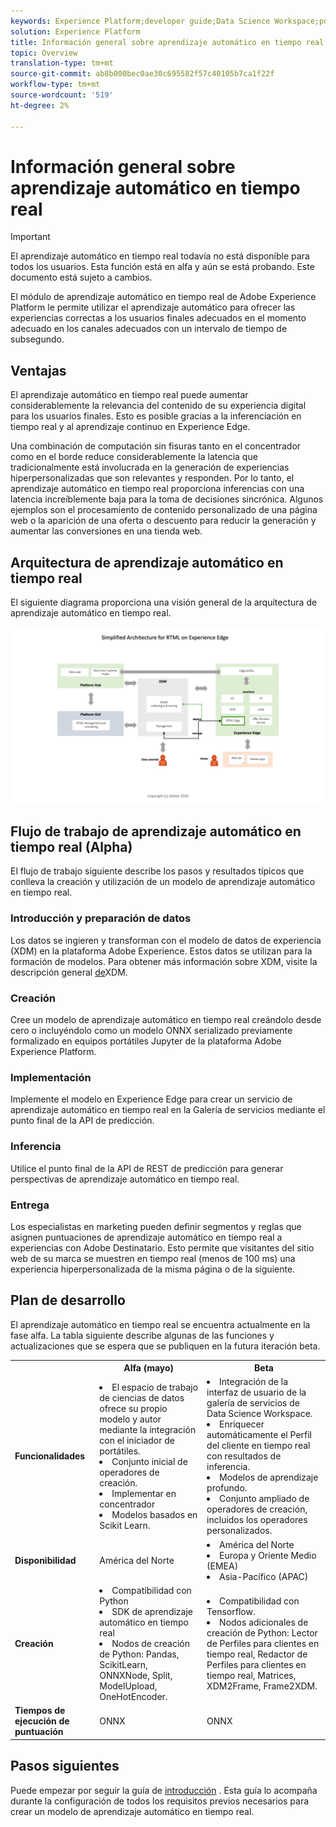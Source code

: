 ```yaml
---
keywords: Experience Platform;developer guide;Data Science Workspace;popular topics;Real time machine learning;
solution: Experience Platform
title: Información general sobre aprendizaje automático en tiempo real
topic: Overview
translation-type: tm+mt
source-git-commit: ab8b000bec0ae30c695582f57c40105b7ca1f22f
workflow-type: tm+mt
source-wordcount: '519'
ht-degree: 2%

---
```



# Información general sobre aprendizaje automático en tiempo real

>[!IMPORTANT]
>El aprendizaje automático en tiempo real todavía no está disponible para todos los usuarios. Esta función está en alfa y aún se está probando. Este documento está sujeto a cambios.

El módulo de aprendizaje automático en tiempo real de Adobe Experience Platform le permite utilizar el aprendizaje automático para ofrecer las experiencias correctas a los usuarios finales adecuados en el momento adecuado en los canales adecuados con un intervalo de tiempo de subsegundo.

## Ventajas

El aprendizaje automático en tiempo real puede aumentar considerablemente la relevancia del contenido de su experiencia digital para los usuarios finales. Esto es posible gracias a la inferenciación en tiempo real y al aprendizaje continuo en Experience Edge.

Una combinación de computación sin fisuras tanto en el concentrador como en el borde reduce considerablemente la latencia que tradicionalmente está involucrada en la generación de experiencias hiperpersonalizadas que son relevantes y responden. Por lo tanto, el aprendizaje automático en tiempo real proporciona inferencias con una latencia increíblemente baja para la toma de decisiones sincrónica. Algunos ejemplos son el procesamiento de contenido personalizado de una página web o la aparición de una oferta o descuento para reducir la generación y aumentar las conversiones en una tienda web.

## Arquitectura de aprendizaje automático en tiempo real

El siguiente diagrama proporciona una visión general de la arquitectura de aprendizaje automático en tiempo real.

![Visión general simplificada](../images/rtml/simple-overview.png)

## Flujo de trabajo de aprendizaje automático en tiempo real (Alpha)

El flujo de trabajo siguiente describe los pasos y resultados típicos que conlleva la creación y utilización de un modelo de aprendizaje automático en tiempo real.

### Introducción y preparación de datos

Los datos se ingieren y transforman con el modelo de datos de experiencia (XDM) en la plataforma Adobe Experience. Estos datos se utilizan para la formación de modelos. Para obtener más información sobre XDM, visite la descripción general [de](../../xdm/home.md)XDM.

### Creación  

Cree un modelo de aprendizaje automático en tiempo real creándolo desde cero o incluyéndolo como un modelo ONNX serializado previamente formalizado en equipos portátiles Jupyter de la plataforma Adobe Experience Platform.

### Implementación

Implemente el modelo en Experience Edge para crear un servicio de aprendizaje automático en tiempo real en la Galería de servicios mediante el punto final de la API de predicción.

### Inferencia

Utilice el punto final de la API de REST de predicción para generar perspectivas de aprendizaje automático en tiempo real.

### Entrega

Los especialistas en marketing pueden definir segmentos y reglas que asignen puntuaciones de aprendizaje automático en tiempo real a experiencias con Adobe Destinatario. Esto permite que visitantes del sitio web de su marca se muestren en tiempo real (menos de 100 ms) una experiencia hiperpersonalizada de la misma página o de la siguiente.

## Plan de desarrollo

El aprendizaje automático en tiempo real se encuentra actualmente en la fase alfa. La tabla siguiente describe algunas de las funciones y actualizaciones que se espera que se publiquen en la futura iteración beta.

<table>
    <th></th>
    <th>Alfa (mayo)</th>
    <th>Beta</th>
    <tr>
        <td>
            <strong>Funcionalidades</strong>
        </td>
        <td>
            <li>El espacio de trabajo de ciencias de datos ofrece su propio modelo y autor mediante la integración con el iniciador de portátiles.</li>
            <li>Conjunto inicial de operadores de creación.</li>
            <li>Implementar en concentrador</li>
            <li>Modelos basados en Scikit Learn.</li>
        </td>
        <td>
            <li>Integración de la interfaz de usuario de la galería de servicios de Data Science Workspace.</li>
            <li>Enriquecer automáticamente el Perfil del cliente en tiempo real con resultados de inferencia.</li>
            <li>Modelos de aprendizaje profundo.</li>
            <li>Conjunto ampliado de operadores de creación, incluidos los operadores personalizados.</li>
        </td>
    </tr>
    <tr>
        <td>
            <strong>Disponibilidad</strong>
        </td>
        <td>
            América del Norte
        </td>
        <td>
            <li>América del Norte</li>
            <li>Europa y Oriente Medio (EMEA)</li>
            <li>Asia-Pacífico (APAC)</li>
        </td>
    </tr>
    <tr>
        <td>
            <strong>Creación  </strong>
        </td>
        <td>
            <li>Compatibilidad con Python</li>
            <li>SDK de aprendizaje automático en tiempo real</li>
            <li>Nodos de creación de Python: Pandas, ScikitLearn, ONNXNode, Split, ModelUpload, OneHotEncoder.</li>
        </td>
        <td>
            <li>Compatibilidad con Tensorflow.</li>
            <li>Nodos adicionales de creación de Python: Lector de Perfiles para clientes en tiempo real, Redactor de Perfiles para clientes en tiempo real, Matrices, XDM2Frame, Frame2XDM. </li>
        </td>
    </tr>
    <tr>
        <td>
            <strong>Tiempos de ejecución de puntuación</strong>
        </td>
        <td>
            ONNX
        </td>
        <td>
            ONNX
        </td>
    </tr>
</table>

## Pasos siguientes

Puede empezar por seguir la guía de [introducción](./getting-started.md) . Esta guía lo acompaña durante la configuración de todos los requisitos previos necesarios para crear un modelo de aprendizaje automático en tiempo real.

